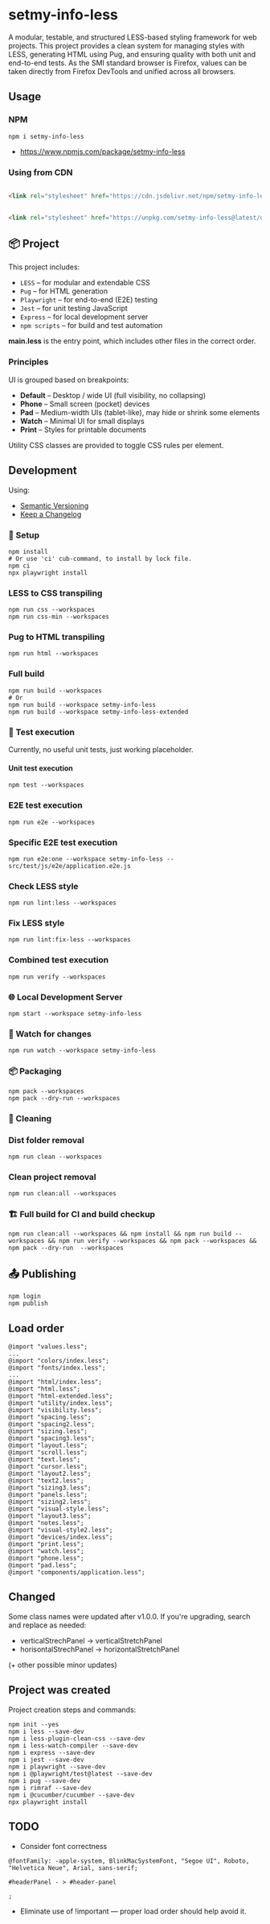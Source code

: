 # setmy-info-less

A modular, testable, and structured LESS-based styling framework for web projects. This project provides a clean system
for managing styles with LESS, generating HTML using Pug, and ensuring quality with both unit and end-to-end tests.
As the SMI standard browser is Firefox, values can be taken directly from Firefox DevTools and unified across all
browsers.

## Usage

### NPM

```shell
npm i setmy-info-less
```

* https://www.npmjs.com/package/setmy-info-less

### Using from CDN

```html

<link rel="stylesheet" href="https://cdn.jsdelivr.net/npm/setmy-info-less/dist/main.min.css">
```

```html

<link rel="stylesheet" href="https://unpkg.com/setmy-info-less@latest/dist/main.min.css">
```

## 📦 Project

This project includes:

- `LESS` – for modular and extendable CSS
- `Pug` – for HTML generation
- `Playwright` – for end-to-end (E2E) testing
- `Jest` – for unit testing JavaScript
- `Express` – for local development server
- `npm scripts` – for build and test automation

**main.less** is the entry point, which includes other files in the correct order.

### Principles

UI is grouped based on breakpoints:

* **Default** – Desktop / wide UI (full visibility, no collapsing)
* **Phone** – Small screen (pocket) devices
* **Pad** – Medium-width UIs (tablet-like), may hide or shrink some elements
* **Watch** – Minimal UI for small displays
* **Print** – Styles for printable documents

Utility CSS classes are provided to toggle CSS rules per element.

## Development

Using:

* [Semantic Versioning](https://semver.org/spec/v2.0.0.html)
* [Keep a Changelog](https://keepachangelog.com/en/1.1.0/)

### 🔧 Setup

```shell
npm install
# Or use 'ci' cub-command, to install by lock file. 
npm ci
npx playwright install
```

### LESS to CSS transpiling

```shell
npm run css --workspaces
npm run css-min --workspaces
```

### Pug to HTML transpiling

```shell
npm run html --workspaces
```

### Full build

```shell
npm run build --workspaces
# Or
npm run build --workspace setmy-info-less
npm run build --workspace setmy-info-less-extended
```

### 🧪 Test execution

Currently, no useful unit tests, just working placeholder.

#### Unit test execution

```shell
npm test --workspaces
```

### E2E test execution

```shell
npm run e2e --workspaces
```

### Specific E2E test execution

```shell
npm run e2e:one --workspace setmy-info-less -- src/test/js/e2e/application.e2e.js
```

### Check LESS style

```shell
npm run lint:less --workspaces
```

### Fix LESS style

```shell
npm run lint:fix-less --workspaces
```

### Combined test execution

```shell
npm run verify --workspaces
```

### 🌐 Local Development Server

```shell
npm start --workspace setmy-info-less
```

### 🔄 Watch for changes

```shell
npm run watch --workspace setmy-info-less
```

### 📦 Packaging

```shell
npm pack --workspaces
npm pack --dry-run --workspaces
```

### 🧹 Cleaning

### Dist folder removal

```shell
npm run clean --workspaces
```

### Clean project removal

```shell
npm run clean:all --workspaces
```

### 🏗 Full build for CI and build checkup

```shell
npm run clean:all --workspaces && npm install && npm run build --workspaces && npm run verify --workspaces && npm pack --workspaces && npm pack --dry-run  --workspaces
```

## 📤 Publishing

```shell
npm login
npm publish
```

## Load order

    @import "values.less";
    ...
    @import "colors/index.less";
    @import "fonts/index.less";
    ...
    @import "html/index.less";
    @import "html.less";
    @import "html-extended.less";
    @import "utility/index.less";
    @import "visibility.less";
    @import "spacing.less";
    @import "spacing2.less";
    @import "sizing.less";
    @import "spacing3.less";
    @import "layout.less";
    @import "scroll.less";
    @import "text.less";
    @import "cursor.less";
    @import "layout2.less";
    @import "text2.less";
    @import "sizing3.less";
    @import "panels.less";
    @import "sizing2.less";
    @import "visual-style.less";
    @import "layout3.less";
    @import "notes.less";
    @import "visual-style2.less";
    @import "devices/index.less";
    @import "print.less";
    @import "watch.less";
    @import "phone.less";
    @import "pad.less";
    @import "components/application.less";

## Changed

Some class names were updated after v1.0.0. If you're upgrading, search and replace as needed:

* verticalStrechPanel -> verticalStretchPanel
* horisontalStrechPanel -> horizontalStretchPanel

(+ other possible minor updates)

## Project was created

Project creation steps and commands:

```shell
npm init --yes
npm i less --save-dev
npm i less-plugin-clean-css --save-dev
npm i less-watch-compiler --save-dev
npm i express --save-dev
npm i jest --save-dev
npm i playwright --save-dev
npm i @playwright/test@latest --save-dev
npm i pug --save-dev
npm i rimraf --save-dev
npm i @cucumber/cucumber --save-dev
npx playwright install
```

## TODO

* Consider font correctness

```
@fontFamily: -apple-system, BlinkMacSystemFont, "Segoe UI", Roboto, "Helvetica Neue", Arial, sans-serif;

#headerPanel - > #header-panel

;
```

* Eliminate use of !important — proper load order should help avoid it.
